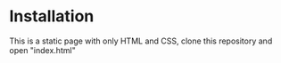 # Installation

This is a static page with only HTML and CSS, clone this repository and open "index.html"
